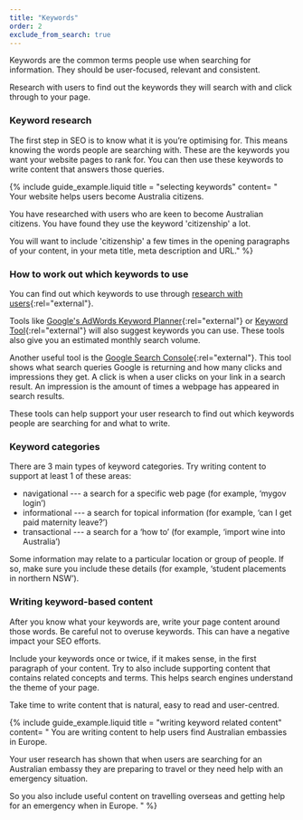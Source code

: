 ```yaml
---
title: "Keywords"
order: 2
exclude_from_search: true
---
```


Keywords are the common terms people use when searching for information. They should be user-focused, relevant and consistent.

Research with users to find out the keywords they will search with and click through to your page.

### Keyword research

The first step in SEO is to know what it is you’re optimising for. This means knowing the words people are searching with. These are the keywords you want your website pages to rank for. You can then use these keywords to write content that answers those queries.

{% include guide_example.liquid
  title = "selecting keywords"
  content= "
Your website helps users become Australia citizens.

You have researched with users who are keen to become Australian citizens. You have found they use the keyword 'citizenship' a lot.

You will want to include 'citizenship' a few times in the opening paragraphs of your content, in your meta title, meta description and URL."
%}

### How to work out which keywords to use

You can find out which keywords to use through [research with users](https://guides.service.gov.au/user-research/){:rel="external"}.

Tools like [Google's AdWords Keyword Planner](https://adwords.google.com/home/tools/keyword-planner/){:rel="external"} or [Keyword Tool](https://keywordtool.io/){:rel="external"} will also suggest keywords you can use. These tools also give you an estimated monthly search volume.

Another useful tool is the [Google Search Console](https://www.google.com/webmasters/tools/home){:rel="external"}. This tool shows what search queries Google is returning and how many clicks and impressions they get. A click is when a user clicks on your link in a search result. An impression is the amount of times a webpage has appeared in search results. 

These tools can help support your user research to find out which keywords people are searching for and what to write.

### Keyword categories

There are 3 main types of keyword categories. Try writing content to support at least 1 of these areas:

- navigational --- a search for a specific web page (for example, ‘mygov login’)
- informational --- a search for topical information (for example, ‘can I get paid maternity leave?’)
- transactional --- a search for a ‘how to’ (for example, ‘import wine into Australia’)

Some information may relate to a particular location or group of people. If so, make sure you include these details (for example, ‘student placements in northern NSW’).

### Writing keyword-based content

After you know what your keywords are, write your page content around those words. Be careful not to overuse keywords. This can have a negative impact your SEO efforts.

Include your keywords once or twice, if it makes sense, in the first paragraph of your content. Try to also include supporting content that contains related concepts and terms. This helps search engines understand the theme of your page. 

Take time to write content that is natural, easy to read and user-centred.

{% include guide_example.liquid
  title = "writing keyword related content"
  content= "
You are writing content to help users find Australian embassies in Europe.

Your user research has shown that when users are searching for an Australian embassy they are preparing to travel or they need help with an emergency situation.

So you also include useful content on travelling overseas and getting help for an emergency when in Europe.
"
%}

